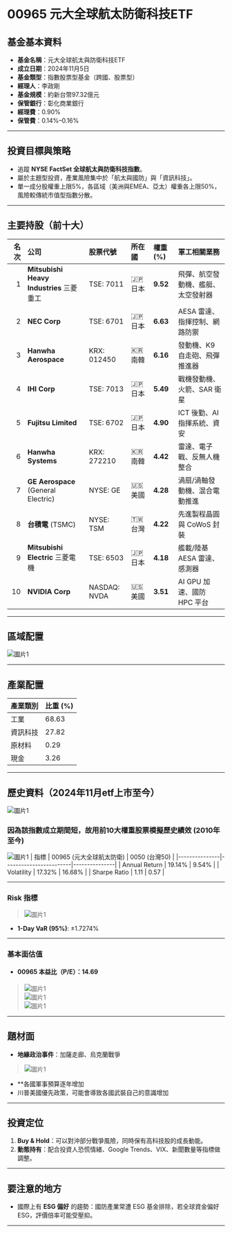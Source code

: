 # 00965 元大全球航太防衛科技ETF 

## 基金基本資料

- **基金名稱**：元大全球航太與防衛科技ETF
- **成立日期**：2024年11月5日
- **基金類型**：指數股票型基金（跨國、股票型）
- **經理人**：李政剛
- **基金規模**：約新台幣97.32億元
- **保管銀行**：彰化商業銀行
- **經理費**：0.90%
- **保管費**：0.14%–0.16%

---

## 投資目標與策略

- 追蹤 **NYSE FactSet 全球航太與防衛科技指數**。
- 屬於主題型投資，產業風險集中於「航太與國防」與「資訊科技」。
- 單一成分股權重上限5%，各區域（美洲與EMEA、亞太）權重各上限50%，風險較傳統市值型指數分散。

---

## 主要持股（前十大）


| 名次 | 公司 | 股票代號 | 所在國 | 權重 (%) | 軍工相關業務 |
|----:|:--------------------------------|:-----------|:--------|:--------|:------------------------------------|
| 1 | **Mitsubishi Heavy Industries** 三菱重工 | TSE: 7011 | 🇯🇵 日本 | **9.52** | 飛彈、航空發動機、艦艇、太空發射器 |
| 2 | **NEC Corp** | TSE: 6701 | 🇯🇵 日本 | **6.63** | AESA 雷達、指揮控制、網路防禦 |
| 3 | **Hanwha Aerospace** | KRX: 012450 | 🇰🇷 南韓 | **6.16** | 發動機、K9 自走砲、飛彈推進器 |
| 4 | **IHI Corp** | TSE: 7013 | 🇯🇵 日本 | **5.49** | 戰機發動機、火箭、SAR 衛星 |
| 5 | **Fujitsu Limited** | TSE: 6702 | 🇯🇵 日本 | **4.90** | ICT 後勤、AI 指揮系統、資安 |
| 6 | **Hanwha Systems** | KRX: 272210 | 🇰🇷 南韓 | **4.42** | 雷達、電子戰、反無人機整合 |
| 7 | **GE Aerospace** (General Electric) | NYSE: GE | 🇺🇸 美國 | **4.28** | 渦扇/渦軸發動機、混合電動推進 |
| 8 | **台積電** (TSMC) | NYSE: TSM | 🇹🇼 台灣 | **4.22** | 先進製程晶圓與 CoWoS 封裝 |
| 9 | **Mitsubishi Electric** 三菱電機 | TSE: 6503 | 🇯🇵 日本 | **4.18** | 艦載/陸基 AESA 雷達、感測器 |
| 10 | **NVIDIA Corp** | NASDAQ: NVDA | 🇺🇸 美國 | **3.51** | AI GPU 加速、國防 HPC 平台 |


---

## 區域配置

![圖片1](./image8.png)

---

## 產業配置

| 產業類別   | 比重 (%) |
|----------|--------|
| 工業       | 68.63  |
| 資訊科技    | 27.82  |
| 原材料     | 0.29   |
| 現金       | 3.26   |

---

## 歷史資料（2024年11月etf上市至今）
![圖片1](./image1.png)  

### 因為該指數成立期間短，故用前10大權重股票模擬歷史績效 (2010年至今)
![圖片1](./image2.png)
| 指標          | 00965 (元大全球航太防衛) | 0050 (台灣50) |
|---------------|------------------------|---------------|
| Annual Return | 19.14%                 | 9.54%         |
| Volatility    | 17.32%                 | 16.68%        |
| Sharpe Ratio  | 1.11                   | 0.57          |

---

### Risk 指標

> ![圖片1](./image3.png)
- **1-Day VaR (95%)**: ±1.7274%

---

### 基本面估值

- #### 00965 本益比（P/E）：14.69

> ![圖片1](./image4.png)  
> ![圖片1](./image5.png)  
> ![圖片1](./image6.png)  

---

## 題材面

 
- **地緣政治事件**：加薩走廊、烏克蘭戰爭
> ![圖片1](./image9.png)
- **各國軍事預算逐年增加
- 川普美國優先政策，可能會導致各國武裝自己的意識增加
  

---

## 投資定位

1. **Buy & Hold**：可以對沖部分戰爭風險，同時保有高科技股的成長動能。
2. **動態持有**：配合投資人恐慌情緒、Google Trends、VIX、新聞數量等指標做調整。

---

## 要注意的地方

- 國際上有 **ESG 偏好** 的趨勢：國防產業常遭 ESG 基金排除，若全球資金偏好 ESG，評價倍率可能受壓抑。

---
